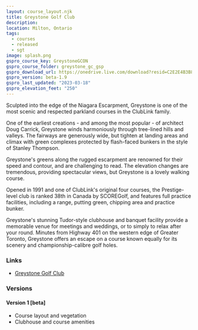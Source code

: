 ```yaml
---
layout: course_layout.njk
title: Greystone Golf Club
description: 
location: Milton, Ontario
tags: 
  - courses
  - released
  - sgt
image: splash.png
gspro_course_key: GreystoneGCON
gspro_course_folder: greystone_gc_gsp
gspro_download_url: https://onedrive.live.com/download?resid=C2E2E4B3B8DD77A3%21268938&authkey=!AGy-WCS1HhrlUu0
gspro_version: beta-1.9
gspro_last_updated: "2023-03-18"
gspro_elevation_feet: "250"
---
```


Sculpted into the edge of the Niagara Escarpment, Greystone is one of the most scenic and respected parkland courses in the ClubLink family.

One of the earliest creations - and among the most popular - of architect Doug Carrick, Greystone winds harmoniously through tree-lined hills and valleys. The fairways are generously wide, but tighten at landing areas and climax with green complexes protected by flash-faced bunkers in the style of Stanley Thompson.

Greystone's greens along the rugged escarpment are renowned for their speed and contour, and are challenging to read. The elevation changes are tremendous, providing spectacular views, but Greystone is a lovely walking course.

Opened in 1991 and one of ClubLink's original four courses, the Prestige-level club is ranked 38th in Canada by SCOREGolf, and features full practice facilities, including a range, putting green, chipping area and practice bunker. 

Greystone's stunning Tudor-style clubhouse and banquet facility provide a memorable venue for meetings and weddings, or to simply to relax after your round. Minutes from Highway 401 on the western edge of Greater Toronto, Greystone offers an escape on a course known equally for its scenery and championship-calibre golf holes.

### Links

- [Greystone Golf Club](https://greystone.clublink.ca/)

### Versions

#### Version 1 [beta]

- Course layout and vegetation
- Clubhouse and course amenities

